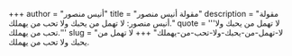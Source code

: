 +++
author = "أنيس منصور"
title = "مقولة أنيس منصور"
description = "مقولة أنيس منصور: لا تهمل من يحبك ولا تحب من يهملك."
quote = '''لا تهمل من يحبك ولا تحب من يهملك.''' 
slug = "لا-تهمل-من-يحبك-ولا-تحب-من-يهملك"
+++
لا تهمل من يحبك ولا تحب من يهملك.
